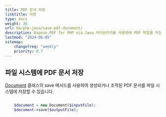 ```yaml
---
title: PDF 문서 저장
linktitle: 저장
type: docs
weight: 30
url: ko/php-java/save-pdf-document/
description: Aspose.PDF for PHP via Java 라이브러리를 사용하여 PDF 파일을 저장하는 방법을 학습합니다.
lastmod: "2024-06-05"
sitemap:
    changefreq: "weekly"
    priority: 0.7
---
```


## 파일 시스템에 PDF 문서 저장

[Document](https://reference.aspose.com/pdf/java/com.aspose.pdf/Document) 클래스의 save 메서드를 사용하여 생성되거나 조작된 PDF 문서를 파일 시스템에 저장할 수 있습니다.

```php

    $document = new Document($inputFile);        
    $document->save($outputFile);
```